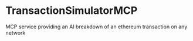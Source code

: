 # TransactionSimulatorMCP
MCP service providing an AI breakdown of an ethereum transaction on any network
